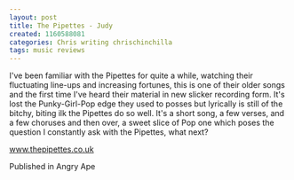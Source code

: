 ```yaml
---
layout: post
title: The Pipettes - Judy
created: 1160588081
categories: Chris writing chrischinchilla
tags: music reviews
---
```


I've been familiar with the Pipettes for quite a while, watching their fluctuating line-ups and increasing fortunes, this is one of their older songs and the first time I've heard their material in new slicker recording form. It's lost the Punky-Girl-Pop edge they used to posses but lyrically is still of the bitchy, biting ilk the Pipettes do so well. It's a short song, a few verses, and a few choruses and then over, a sweet slice of Pop one which poses the question I constantly ask with the Pipettes, what next?

<a href="http://www.thepipettes.co.uk" target="_blank">www.thepipettes.co.uk</a>

Published in Angry Ape
